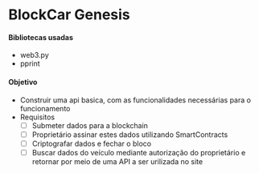 # BlockCar Genesis

#### Bibliotecas usadas
- web3.py
- pprint

#### Objetivo
- Construir uma api basica, com as funcionalidades necessárias para o funcionamento
- Requisitos
	- [ ] Submeter dados para a blockchain
	- [ ] Proprietário assinar estes dados utilizando SmartContracts
	- [ ] Criptografar dados e fechar o bloco
	- [ ] Buscar dados do veículo mediante autorização do proprietário e retornar por meio de uma API a ser urilizada no site